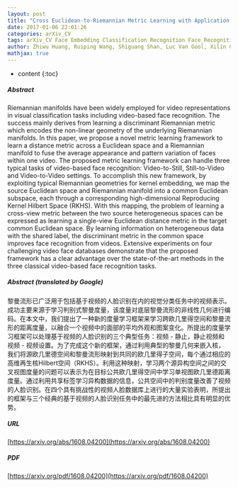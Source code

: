 ```yaml
---
layout: post
title: "Cross Euclidean-to-Riemannian Metric Learning with Application to Face Recognition from Video"
date: 2017-01-06 22:01:26
categories: arXiv_CV
tags: arXiv_CV Face Embedding Classification Recognition Face_Recognition
author: Zhiwu Huang, Ruiping Wang, Shiguang Shan, Luc Van Gool, Xilin Chen
mathjax: true
---
```


* content
{:toc}

##### Abstract
Riemannian manifolds have been widely employed for video representations in visual classification tasks including video-based face recognition. The success mainly derives from learning a discriminant Riemannian metric which encodes the non-linear geometry of the underlying Riemannian manifolds. In this paper, we propose a novel metric learning framework to learn a distance metric across a Euclidean space and a Riemannian manifold to fuse the average appearance and pattern variation of faces within one video. The proposed metric learning framework can handle three typical tasks of video-based face recognition: Video-to-Still, Still-to-Video and Video-to-Video settings. To accomplish this new framework, by exploiting typical Riemannian geometries for kernel embedding, we map the source Euclidean space and Riemannian manifold into a common Euclidean subspace, each through a corresponding high-dimensional Reproducing Kernel Hilbert Space (RKHS). With this mapping, the problem of learning a cross-view metric between the two source heterogeneous spaces can be expressed as learning a single-view Euclidean distance metric in the target common Euclidean space. By learning information on heterogeneous data with the shared label, the discriminant metric in the common space improves face recognition from videos. Extensive experiments on four challenging video face databases demonstrate that the proposed framework has a clear advantage over the state-of-the-art methods in the three classical video-based face recognition tasks.

##### Abstract (translated by Google)
黎曼流形已广泛用于包括基于视频的人脸识别在内的视觉分类任务中的视频表示。成功主要来源于学习判别式黎曼度量，该度量对底层黎曼流形的非线性几何进行编码。在本文中，我们提出了一种新的度量学习框架来学习跨欧几里得空间和黎曼流形的距离度量，以融合一个视频中的面部的平均外观和图案变化。所提出的度量学习框架可以处理基于视频的人脸识别的三个典型任务：视频 - 静止，静止视频和视频 - 视频设置。为了完成这个新的框架，通过利用典型的黎曼几何来嵌入核，我们将源欧几里德空间和黎曼流形映射到共同的欧几里得子空间，每个通过相应的高维再生核Hilbert空间（RKHS）。利用这种映射，学习两个源异构空间之间的交叉视图度量的问题可以表示为在目标公共欧几里得空间中学习单视图欧几里德距离度量。通过利用共享标签学习异构数据的信息，公共空间中的判别度量改善了视频的人脸识别。在四个具有挑战性的视频人脸数据库上进行的大量实验表明，所提出的框架与三个经典的基于视频的人脸识别任务中的最先进的方法相比具有明显的优势。

##### URL
[https://arxiv.org/abs/1608.04200](https://arxiv.org/abs/1608.04200)

##### PDF
[https://arxiv.org/pdf/1608.04200](https://arxiv.org/pdf/1608.04200)

